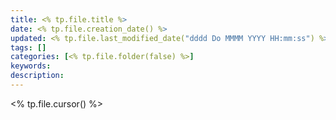 ```yaml
---
title: <% tp.file.title %>
date: <% tp.file.creation_date() %>
updated: <% tp.file.last_modified_date("dddd Do MMMM YYYY HH:mm:ss") %>
tags: []
categories: [<% tp.file.folder(false) %>]
keywords:
description: 
---
```


<% tp.file.cursor() %>
